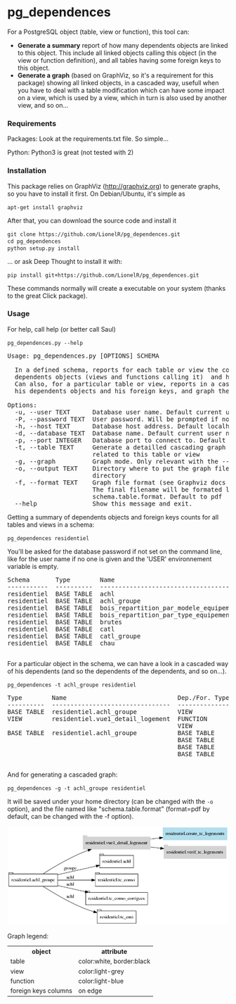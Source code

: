pg_dependences
==============


For a PostgreSQL object (table, view or function), this tool can:

* __Generate a summary__ report of how many dependents objects are linked to
this object. This include all linked objects calling this object (in the
view or function definition), and all tables having some foreign keys to
this object.
* __Generate a graph__ (based on GraphViz, so it's a requirement for this
package) showing all linked objects, in a cascaded way, usefull when you
have to deal with a table modification which can have some impact on a
view, which is used by a view, which in turn is also used by another view,
 and so on...


### Requirements
Packages: Look at the requirements.txt file. So simple...

Python: Python3 is great (not tested with 2)


### Installation

This package relies on GraphViz (http://graphviz.org) to generate graphs, so you have to install it first.
On Debian/Ubuntu, it's simple as

```
apt-get install graphviz
```

After that, you can download the source code and install it

```
git clone https://github.com/LionelR/pg_dependences.git
cd pg_dependences
python setup.py install
```

... or ask Deep Thought to install it with:

```
pip install git+https://github.com/LionelR/pg_dependences.git
```

These commands normally will create a executable on your system (thanks to the great Click package).


### Usage

For help, call help (or better call Saul)

```
pg_dependences.py --help
```

<pre>
Usage: pg_dependences.py [OPTIONS] SCHEMA

  In a defined schema, reports for each table or view the counts of his
  dependents objects (views and functions calling it)  and his foreign keys.
  Can also, for a particular table or view, reports in a cascaded way all
  his dependents objects and his foreign keys, and graph them.

Options:
  -u, --user TEXT      Database user name. Default current user
  -P, --password TEXT  User password. Will be prompted if not set
  -h, --host TEXT      Database host address. Default localhost
  -d, --database TEXT  Database name. Default current user name
  -p, --port INTEGER   Database port to connect to. Default 5432
  -t, --table TEXT     Generate a detailled cascading graph of all objects
                       related to this table or view
  -g, --graph          Graph mode. Only relevant with the --table option
  -o, --output TEXT    Directory where to put the graph file. Default to home
                       directory
  -f, --format TEXT    Graph file format (see Graphviz docs for more infos).
                       The final filename will be formated like
                       schema.table.format. Default to pdf
  --help               Show this message and exit.
</pre>

Getting a summary of dependents objects and foreign keys counts for all tables and views in a schema:

```
pg_dependences residentiel
```

You'll be asked for the database password if not set on the command line, like for the user name if no one is given and the 'USER' environnement variable is empty.

<pre>
Schema       Type        Name                                      Dependents (first level)    Foreign keys
-----------  ----------  --------------------------------------  --------------------------  --------------
residentiel  BASE TABLE  achl                                                             2               1
residentiel  BASE TABLE  achl_groupe                                                      1               4
residentiel  BASE TABLE  bois_repartition_par_modele_equipement                           1               0
residentiel  BASE TABLE  bois_repartition_par_type_equipement                             1               0
residentiel  BASE TABLE  brutes                                                           1               0
residentiel  BASE TABLE  catl                                                             2               1
residentiel  BASE TABLE  catl_groupe                                                      2               4
residentiel  BASE TABLE  chau                                                             0               1

</pre>

For a particular object in the schema, we can have a look in a cascaded way of his dependents (and so the dependents of the dependents, and so on...).

```
pg_dependences -t achl_groupe residentiel
```

<pre>
Type        Name                              Dep./For. Type    Dep./For. object                  Foreign keys
----------  --------------------------------  ----------------  --------------------------------  --------------
BASE TABLE  residentiel.achl_groupe           VIEW              residentiel.vue1_detail_logement
VIEW        residentiel.vue1_detail_logement  FUNCTION          residentiel.create_tc_logements
                                              VIEW              residentiel.verif_tc_logements
BASE TABLE  residentiel.achl_groupe           BASE TABLE        residentiel.achl                  groupe
                                              BASE TABLE        residentiel.tc_conso              achl
                                              BASE TABLE        residentiel.tc_conso_corrigees    achl
                                              BASE TABLE        residentiel.tc_emi                achl

</pre>

And for generating a cascaded graph:

```
pg_dependences -g -t achl_groupe residentiel
```

 It will be saved under your home directory (can be changed with the `-o` option), and the file named like "schema.table.format" (format=pdf by default, can be changed with the -f option).

![Example graph](examples/residentiel.achl_groupe.png?raw=true)

Graph legend:
<table>
<tr>
<th>object</th>
<th>attribute</th>
</tr>

<tr>
<td>table</td>
<td>color:white, border:black</td>
</tr>

<tr>
<td>view</td>
<td>color:light-grey</td>
</tr>

<tr>
<td>function</td>
<td>color:light-blue</td>
</tr>

<tr>
<td>foreign keys columns</td>
<td>on edge</td>
</tr>
</table>